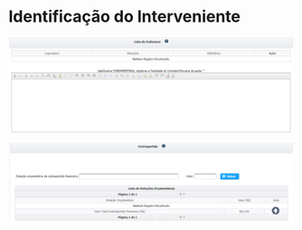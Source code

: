 # Identificação do Interveniente

![](../../.gitbook/assets/image%20%2826%29.png)



![](../../.gitbook/assets/image%20%2812%29.png)

